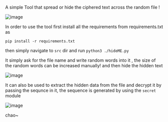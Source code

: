A simple Tool that spread or hide the ciphered text across the random file !


![image](https://github.com/user-attachments/assets/af18152e-3dd0-47fa-87c4-7968ea6843e6)

In order to use the tool first install all the requirements from requirements.txt as 

`pip install -r requirements.txt`

then simply navigate to  `src` dir and run `python3 ./hideME.py`

It simply ask for the file name and write random words into it  , the size of the random words can be increased manually! and then hide the hidden text 

![image](https://github.com/user-attachments/assets/25ec5ffc-32dc-4dfc-9ef1-d656196f18ae)

It can also be used to extract the hidden data from the file and decrypt it 
by passing the sequnce in it, the sequence is generated by using the `secret` module 

![image](https://github.com/user-attachments/assets/340e0ea4-283d-48f2-8a23-a4db5eaa682f)

chao~
